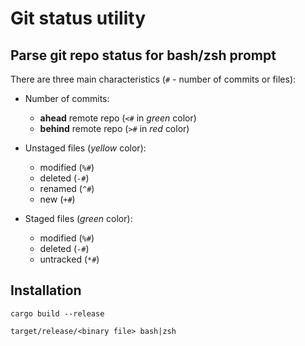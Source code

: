 # Git status utility
## Parse git repo status for bash/zsh prompt

There are three main characteristics (`#` - number of commits or files):

* Number of commits:
    * **ahead** remote repo (`<#` in *green* color)
    * **behind** remote repo (`>#` in *red* color)

* Unstaged files (*yellow* color):
    * modified (`%#`)
    * deleted (`-#`)
    * renamed (`^#`)
    * new (`+#`)

* Staged files (*green* color):
    * modified (`%#`)
    * deleted (`-#`)
    * untracked (`*#`)

## Installation

```
cargo build --release

target/release/<binary file> bash|zsh
```
